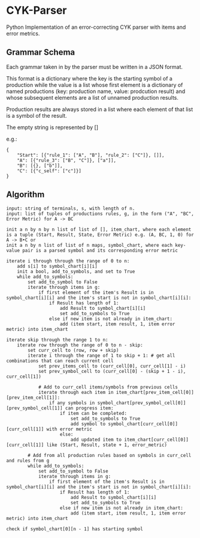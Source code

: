 # CYK-Parser
Python Implementation of an error-correcting CYK parser with items and error metrics.

## Grammar Schema
Each grammar taken in by the parser must be written in a JSON format.

This format is a dictionary where the key is the starting symbol of a production while the value is a list whose first element is a dictionary of named productions (key: production name, value: prodcution result) and whose subsequent elements are a list of unnamed production results.

Production results are always stored in a list where each element of that list is a symbol of the result.

The empty string is represented by []

e.g.:
```
{
    "Start": [{"rule_1": ["A", "B"], "rule_2": ["C"]}, []],
    "A": [{"rule_3": ["B", "C"]}, ["a"]],
    "B": [{}, ["b"]],
    "C": [{"c_self": ["c"]}]
}
```

## Algorithm
```
input: string of terminals, s, with length of n.
input: list of tuples of productions rules, g, in the form ("A", "BC", Error Metric) for A -> BC

init a n by n by n list of list of [], item_chart, where each element is a tuple (Start, Result, State, Error Metric) e.g. (A, BC, 1, 0) for A -> B•C or 
init a n by n list of list of n maps, symbol_chart, where each key-value pair is a parsed symbol and its corresponding error metric

iterate i through through the range of 0 to n:
    add s[i] to symbol_chart[i][i]
    init a bool, add_to_symbols, and set to True
    while add_to_symbols:
        set add_to_symbol to False
        iterate through items in g:
            if first element of the item's Result is in symbol_chart[i][i] and the item's start is not in symbol_chart[i][i]:
                if Result has length of 1:
                    add Result to symbol_chart[i][i]
                    set add_to_symbols to True
                else if new item is not already in item_chart:
                    add (item start, item result, 1, item error metric) into item_chart

iterate skip through the range 1 to n:
    iterate row through the range of 0 to n - skip:
        set curr_cell to (row, row + skip)
        iterate i through the range of 1 to skip + 1: # get all combinations that can reach current cell
            set prev_items_cell to (curr_cell[0], curr_cell[1] - i)
            set prev_symbol_cell to (curr_cell[0] - (skip + 1 - i), curr_cell[1])

            # Add to curr_cell items/symbols from previous cells
            iterate through each item in item_chart[prev_item_cell[0]][prev_item_cell[1]]:
                if any symbols in symbol_chart[prev_symbol_cell[0]][prev_symbol_cell[1]] can progress item:
                    if item can be completed:
                        set add_to_symbols to True
                        add symbol to symbol_chart[curr_cell[0]][curr_cell[1]] with error metric
                    else:
                        add updated item to item_chart[curr_cell[0]][curr_cell[1]] like (Start, Result, state + 1, error_metric)

        # Add from all production rules based on symbols in curr_cell and rules from g
        while add_to_symbols:
            set add_to_symbol to False
            iterate through items in g:
                if first element of the item's Result is in symbol_chart[i][i] and the item's start is not in symbol_chart[i][i]:
                    if Result has length of 1:
                        add Result to symbol_chart[i][i]
                        set add_to_symbols to True
                    else if new item is not already in item_chart:
                        add (item start, item result, 1, item error metric) into item_chart

check if symbol_chart[0][n - 1] has starting symbol
```